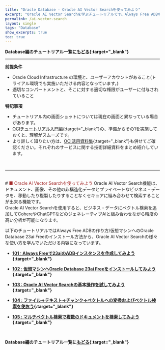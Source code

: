 ```yaml
---
title: "Oracle Database - Oracle AI Vector Searchを使ってみよう"
excerpt: "Oracle AI Vector Searchを学ぶチュートリアルです。Always Free ADBの作成から、様々な使い方までを一通り体験します。"
permalink: /ai-vector-search
layout: single
tags: "Database"
show_excerpts: true
toc: true
---
```


**Database編のチュートリアル一覧に[もどる](/ocitutorials/database/){:target="_blank"}**
<br/>

----
**前提条件**  
+ Oracle Cloud Infrastructure の環境と、ユーザーアカウントがあること(トライアル環境でも実施いただける内容となっています。)
+ 適切なコンパートメントと、そこに対する適切な権限がユーザーに付与されていること

**特記事項**  
+ チュートリアル内の画面ショットについては現在の画面と異なっている場合があります。
+ [OCIチュートリアル入門編](/ocitutorials/beginners/){:target="_blank"}の、準備からその1を実施しておくと、理解がスムーズです。  
+ より詳しく知りたい方は、[OCI活用資料集](https://oracle-japan.github.io/ocidocs/services/database/){:target="_blank"}も併せてご確認ください。それぞれのサービスに関する技術詳細資料をまとめ紹介しています。
<br/>

----

<br/>
# <span style="color: brown; ">■ Oracle AI Vector Searchを使ってみよう</span>
Oracle AI Vector Search機能は、ドキュメント、画像、その他の非構造化データとプライベートなビジネス・データを、移動したり複製したりすることなくセキュアに組み合わせて検索することが出来る機能です。
<br/>
Oracle AI Vector Searchを使用すると、ビジネス・データにベクトル検索を追加してCohereやChatGPTなどのジェネレーティブAIと組み合わせながら精度の高い分析が可能になります。
<br/>

以下のチュートリアルではAlways Free ADBの作り方/仮想マシンへのOracle Database 23ai Freeのインストール方法から、Oracle AI Vector Searchの様々な使い方を学んでいただける内容になっています。
<br/>

+ **[101 : Always Freeで23aiのADBインスタンスを作成してみよう](/ocitutorials/ai-vector-search/ai-vector101-always-free-adb/){:target="_blank"}**   

+ **[102 : 仮想マシンへOracle Database 23ai Freeをインストールしてみよう](/ocitutorials/ai-vector-search/ai-vector102-23aifree-install/){:target="_blank"}**   

+ **[103 : Oracle AI Vector Searchの基本操作を試してみよう](/ocitutorials/ai-vector-search/ai-vector103-ai-vector-search-basics./){:target="_blank"}**

+ **[104 : ファイル→テキスト→チャンク→ベクトルへの変換およびベクトル検索を使おう](/ocitutorials/ai-vector-search/ai-vector104-file-to-embedding/){:target="_blank"}** 

+ **[105 : マルチベクトル検索で複数のドキュメントを検索してみよう](/ocitutorials/ai-vector-search/ai-vector105-multi-vector-search.md/){:target="_blank"}**

<br/>


**Database編のチュートリアル一覧に[もどる](/ocitutorials/database/){:target="_blank"}**
<br/>